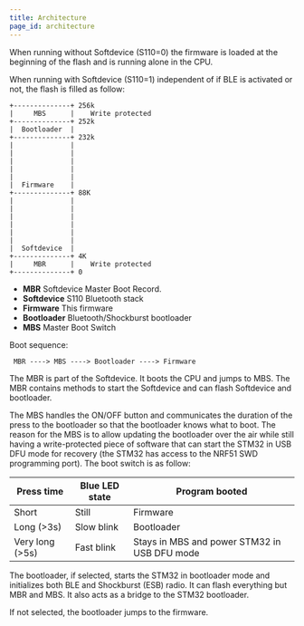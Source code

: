 ```yaml
---
title: Architecture
page_id: architecture 
---
```


When running without Softdevice (S110=0) the firmware is loaded at the
beginning of the flash and is running alone in the CPU.

When running with Softdevice (S110=1) independent of if BLE is activated
or not, the flash is filled as follow:
```
+--------------+ 256k
|     MBS      |    Write protected
+--------------+ 252k
|  Bootloader  |
+--------------+ 232k
|              |
|              |
|              |
|              |
|              |
|  Firmware    |
+--------------+ 88K
|              |
|              |
|              |
|              |
|              |
|              |
|  Softdevice  |
+--------------+ 4K
|     MBR      |    Write protected
+--------------+ 0
```

 - **MBR** Softdevice Master Boot Record.
 - **Softdevice** S110 Bluetooth stack
 - **Firmware** This firmware
 - **Bootloader** Bluetooth/Shockburst bootloader
 - **MBS** Master Boot Switch

Boot sequence:
```
 MBR ----> MBS ----> Bootloader ----> Firmware
```

The MBR is part of the Softdevice. It boots the CPU and jumps to MBS.
The MBR contains methods to start the Softdevice and can flash Softdevice
and bootloader.

The MBS handles the ON/OFF button and communicates the duration of the press to
the bootloader so that the bootloader knows what to boot. The reason for the
MBS is to allow updating the bootloader over the air while still having a
write-protected piece of software that can start the STM32 in USB DFU mode
for recovery (the STM32 has access to the NRF51 SWD programming port). The boot
switch is as follow:

| Press time      | Blue LED state | Program booted                               |
| --------------- | -------------- | -------------------------------------------- |
| Short           | Still          | Firmware                                     |
| Long (>3s)      | Slow blink     | Bootloader                                   |
| Very long (>5s) | Fast blink     | Stays in MBS and power STM32 in USB DFU mode |

The bootloader, if selected, starts the STM32 in bootloader mode and initializes
both BLE and Shockburst (ESB) radio. It can flash everything but MBR and MBS.
It also acts as a bridge to the STM32 bootloader.

If not selected, the bootloader jumps to the firmware.
